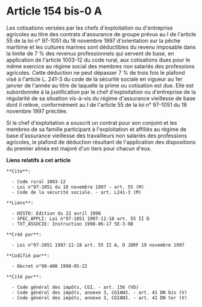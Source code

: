 # Article 154 bis-0 A

Les cotisations versées par les chefs d'exploitation ou d'entreprise agricoles au titre des contrats d'assurance de groupe
prévus au I de l'article 55 de la loi n° 97-1051 du 18 novembre 1997 d'orientation sur la pêche maritime et les cultures
marines sont déductibles du revenu imposable dans la limite de 7 % des revenus professionnels qui servent de base, en
application de l'article 1003-12 du code rural, aux cotisations dues pour le même exercice au régime social des membres non
salariés des professions agricoles. Cette déduction ne peut dépasser 7 % de trois fois le plafond visé à l'article L. 241-3
du code de la sécurité sociale en vigueur au 1er janvier de l'année au titre de laquelle la prime ou cotisation est due. Elle
est subordonnée à la justification par le chef d'exploitation ou d'entreprise de la régularité de sa situation vis-à-vis du
régime d'assurance vieillesse de base dont il relève, conformément au I de l'article 55 de la loi n° 97-1051 du 18 novembre
1997 précitée.

Si le chef d'exploitation a souscrit un contrat pour son conjoint et les membres de sa famille participant à l'exploitation
et affiliés au régime de base d'assurance vieillesse des travailleurs non salariés des professions agricoles, le plafond de
déduction résultant de l'application des dispositions du premier alinéa est majoré d'un tiers pour chacun d'eux.

**Liens relatifs à cet article**

	**Cite**:

	  - Code rural 1003-12
	  - Loi n°97-1051 du 18 novembre 1997 - art. 55 (M)
	  - Code de la sécurité sociale. - art. L241-3 (M)

	**Liens**:

	  - HISTO: Edition du 22 avril 1998
	  - SPEC_APPLI: Loi n°97-1051 1997-11-18 art. 55 II D
	  - TXT_ASSOCIE: Instruction 1998-06-17 5E-3-98

	**Créé par**:

	  - Loi n°97-1051 1997-11-18 art. 55 II A, D JORF 19 novembre 1997

	**Codifié par**:

	  - Décret n°98-400 1998-05-22

	**Cité par**:

	  - Code général des impôts, CGI. - art. 156 (VD)
	  - Code général des impôts, annexe 3, CGIAN3. - art. 41 DN bis (V)
	  - Code général des impôts, annexe 3, CGIAN3. - art. 41 DN ter (V)
